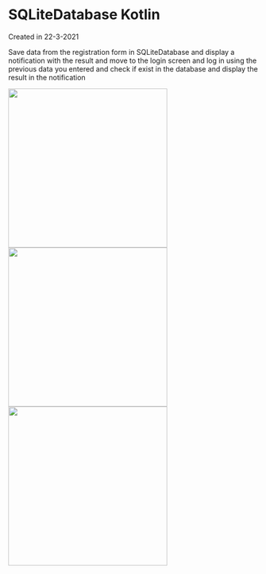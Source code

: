 # SQLiteDatabase Kotlin
Created in 22-3-2021

Save data from the registration form in SQLiteDatabase and display a notification with the result and move to the login screen and log in using the previous data you entered and check if exist in the database and display the result in the notification

<img src="https://user-images.githubusercontent.com/28947735/158238278-6bad89d0-b632-4abb-9b14-fb5746db59a4.png" width="320">  <img src="https://user-images.githubusercontent.com/28947735/158238287-a24996b2-10ca-47b7-a9b3-28256cff4804.png" width="320">  <img src="https://user-images.githubusercontent.com/28947735/158238296-ce0a55ec-f8b6-4108-b7e9-63b44d9a8f01.png" width="320">

